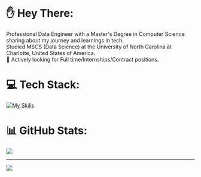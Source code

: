 # ✋ Hey There:
 Professional Data Engineer with a Master's Degree in Computer Science sharing about my journey and learnings in tech.<br> Studied MSCS (Data Science) at the University of North Carolina at Charlotte, United States of America.<br>💭 Actively looking for Full time/Internships/Contract positions.


# 💻 Tech Stack:
[![My Skills](https://skills.syvixor.com/api/icons?i=python,java,javascript,spring,flask,fastapi,graphql,django,jest,spark,amazonwebservice)](https://github.com/syvixor/skills-icons)

# 📊 GitHub Stats:
![](https://github-readme-stats.vercel.app/api?username=NithinBommena&theme=dark&hide_border=false&include_all_commits=true&count_private=false)<br/>


---
[![](https://visitcount.itsvg.in/api?id=NithinBommena&icon=0&color=0)](https://visitcount.itsvg.in)



